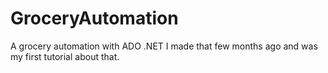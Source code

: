 # GroceryAutomation
A grocery automation with ADO .NET
I made that few months ago and was my first tutorial about that. 
